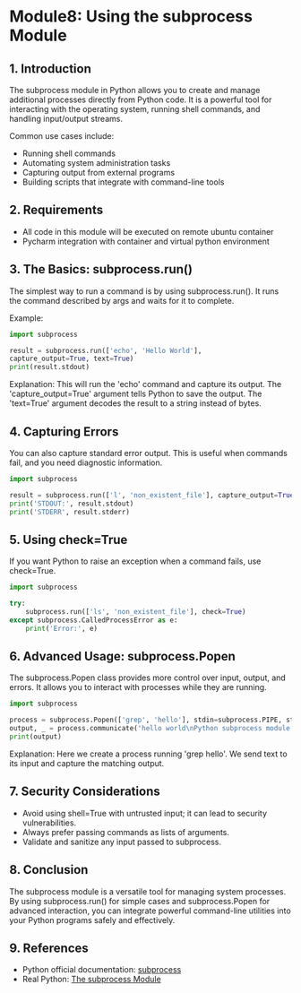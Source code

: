 # Module8: Using the subprocess Module

## 1. Introduction

The subprocess module in Python allows you to create and manage
additional processes directly from Python code. It is a powerful tool
for interacting with the operating system, running shell commands, and
handling input/output streams.

Common use cases include:
- Running shell commands
- Automating system administration tasks
- Capturing output from external programs
- Building scripts that integrate with command-line tools

## 2. Requirements
- All code in this module will be executed on remote ubuntu container
- Pycharm integration with container and virtual python environment

## 3. The Basics: subprocess.run()
The simplest way to run a command is by using subprocess.run(). It runs
the command described by args and waits for it to complete.

Example:
```python
import subprocess

result = subprocess.run(['echo', 'Hello World'],
capture_output=True, text=True)
print(result.stdout)
```


Explanation: This will run the \'echo\' command and capture its output.
The \'capture_output=True\' argument tells Python to save the output.
The \'text=True\' argument decodes the result to a string instead of
bytes.

## 4. Capturing Errors

You can also capture standard error output. 
This is useful when commands fail, and you need diagnostic information.

```python
import subprocess

result = subprocess.run(['l', 'non_existent_file'], capture_output=True, text=True)
print('STDOUT:', result.stdout)
print('STDERR', result.stderr)
```

## 5. Using check=True

If you want Python to raise an exception when a command fails, use check=True.

```python
import subprocess

try:
    subprocess.run(['ls', 'non_existent_file'], check=True)
except subprocess.CalledProcessError as e:
    print('Error:', e)
```

## 6. Advanced Usage: subprocess.Popen

The subprocess.Popen class provides more control over input, output, and
errors. It allows you to interact with processes while they are running.

```python
import subprocess

process = subprocess.Popen(['grep', 'hello'], stdin=subprocess.PIPE, stdout=subprocess.PIPE, text=True)
output, _ = process.communicate('hello world\nPython subprocess module')
print(output)
```

Explanation: Here we create a process running \'grep hello\'. We send
text to its input and capture the matching output.

## 7. Security Considerations

- Avoid using shell=True with untrusted input; it can lead to security vulnerabilities.
- Always prefer passing commands as lists of arguments.
- Validate and sanitize any input passed to subprocess.

## 8. Conclusion

The subprocess module is a versatile tool for managing system processes.
By using subprocess.run() for simple cases and subprocess.Popen for
advanced interaction, you can integrate powerful command-line utilities
into your Python programs safely and effectively.

## 9. References
- Python official documentation: [subprocess](https://docs.python.org/3/library/subprocess.html)
- Real Python: [The subprocess Module](https://realpython.com/python-subprocess/)